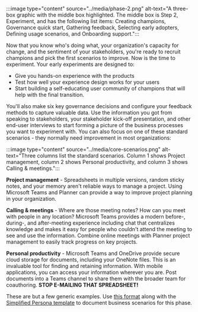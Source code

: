 :::image type="content" source="../media/phase-2.png" alt-text="A three-box graphic with the middle box highlighted. The middle box is Step 2, Experiment, and has the following list items: Creating champions, Governance quick start, Gathering feedback, Selecting early adopters, Defining usage scenarios, and Onboarding support.":::

Now that you know who's doing what, your organization's capacity for change, and the sentiment of your stakeholders, you're ready to recruit champions and pick the first scenarios to improve. Now is the time to experiment. Your early experiments are designed to:

- Give you hands-on experience with the products
- Test how well your experience design works for your users
- Start building a self-educating user community of champions that will help with the final transition.

You'll also make six key governance decisions and configure your feedback methods to capture valuable data. Use the information you got from speaking to stakeholders, your stakeholder kick-off presentation, and other end-user interviews to start forming a picture of the business processes you want to experiment with.  You can also focus on one of these standard scenarios - they normally need improvement in most organizations:

:::image type="content" source="../media/core-scenarios.png" alt-text="Three columns list the standard scenarios. Column 1 shows Project management, column 2 shows Personal productivity, and column 3 shows Calling & meetings.":::

**Project management** - Spreadsheets in multiple versions, random sticky notes, and your memory aren't reliable ways to manage a project. Using Microsoft Teams and Planner can provide a  way to improve project planning in your organization.

**Calling & meetings** - Where are those meeting notes? How can you meet with people in any location? Microsoft Teams provides a modern before-, during-, and after-meeting experience including chat that centralizes knowledge and makes it easy for people who couldn't attend the meeting to see and use the information. Combine online meetings with Planner project management to easily track progress on key projects.

**Personal productivity** - Microsoft Teams and OneDrive provide secure cloud storage for documents, including your OneNote files. This is an invaluable tool for finding and retaining information. With mobile applications, you can access your information wherever you are. Post documents into a Teams channel to share them with the broader team for coauthoring. **STOP E-MAILING THAT SPREADSHEET!**

These are but a few generic examples. Use [this format](https://aka.ms/SimpleScenarioMap) along with the [Simplified Persona template](https://aka.ms/SimplePersonaPainPoints) to document business scenarios for this phase.
